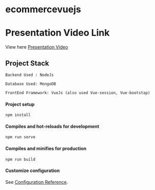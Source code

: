 # ecommercevuejs


# Presentation Video Link
View here [Presentation Video](https://stuconestogacon-my.sharepoint.com/:v:/g/personal/abhatia3288_conestogac_on_ca/EWAwIVi8IxxCrXgs2A0EaL0BaeU5wAaX2TLCB5MCnYHX1w?e=fhwVTo)

## Project Stack

```
Backend Used : NodeJs 
```
```
Database Used: MongoDB
```
```
FrontEnd Framework: VueJs (also used Vue-session, Vue-bootstap)
```


#### Project setup
```
npm install
```

#### Compiles and hot-reloads for development
```
npm run serve
```

#### Compiles and minifies for production
```
npm run build
```

#### Customize configuration
See [Configuration Reference](https://cli.vuejs.org/config/).

